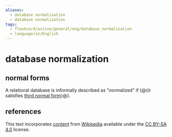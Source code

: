 ```yaml
---
aliases:
  - database normalisation
  - database normalization
tags:
  - flashcard/active/general/eng/database_normalization
  - language/in/English
---
```


# database normalization

## normal forms

A relational database is informally described as "normalized" if {@{it satisfies [third normal form](third%20normal%20form.md)}@}. <!--SR:!2028-09-14,1300,330-->

## references

This text incorporates [content](https://en.wikipedia.org/wiki/database_normalization) from [Wikipedia](Wikipedia.md) available under the [CC BY-SA 4.0](https://creativecommons.org/licenses/by-sa/4.0/) license.
